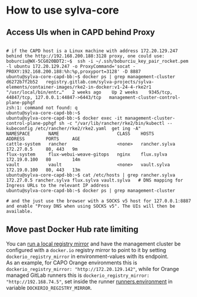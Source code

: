 # How to use sylva-core

## Access UIs when in CAPD behind Proxy

```shell

# if the CAPD host is a Linux machine with address 172.20.129.247 behind the http://192.168.200.188:3128 proxy, one could use:
boburciu@WX-5CG020BDT2:~$  ssh -i ~/.ssh/boburciu_key_pair_rocket.pem -l ubuntu 172.20.129.247 -o ProxyCommand='socat - PROXY:192.168.200.188:%h:%p,proxyport=3128' -D 8887
ubuntu@sylva-core-capd-bb:~$ docker ps | grep management-cluster
d6272b7f2b52   registry.gitlab.com/sylva-projects/sylva-elements/container-images/rke2-in-docker:v1-24-4-rke2r1   "/usr/local/bin/entr…"   2 weeks ago    Up 2 weeks    9345/tcp, 44847/tcp, 127.0.0.1:44847->6443/tcp   management-cluster-control-plane-pphgf
zsh:1: command not found: q
ubuntu@sylva-core-capd-bb:~$
ubuntu@sylva-core-capd-bb:~$ docker exec -it management-cluster-control-plane-pphgf sh -c "/var/lib/rancher/rke2/bin/kubectl --kubeconfig /etc/rancher/rke2/rke2.yaml  get ing -A"
NAMESPACE       NAME                      CLASS    HOSTS           ADDRESS        PORTS     AGE
cattle-system   rancher                   <none>   rancher.sylva   172.27.0.5     80, 443   9m
flux-system     flux-webui-weave-gitops   nginx    flux.sylva      172.19.0.100   80        14m
vault           vault                     <none>   vault.sylva     172.19.0.100   80, 443   13m
ubuntu@sylva-core-capd-bb:~$ cat /etc/hosts | grep rancher.sylva
172.27.0.5 rancher.sylva flux.sylva vault.sylva   # DNS mapping for Ingress URLs to the relevant IP address
ubuntu@sylva-core-capd-bb:~$ docker ps | grep management-cluster

# and the just use the browser with a SOCKS v5 host for 127.0.0.1:8887 and enable "Proxy DNS when using SOCKS v5". The UIs will then be available.
```

## Move past Docker Hub rate limiting

You can [run a local registry mirror](https://docs.docker.com/registry/recipes/mirror/#run-a-registry-as-a-pull-through-cache) and have the management cluster be configured with a `docker.io` registry mirror to point to it by setting `dockerio_registry_mirror` in environment-values with its endpoint. <br/>
As an example, for CAPO Orange environments this is `dockerio_registry_mirror: "http://172.20.129.142"`, while for Orange managed GitLab runners this is `dockerio_registry_mirror: "http://192.168.74.5"`, set inside the runner [runners.environment](https://docs.gitlab.com/runner/configuration/advanced-configuration.html#the-runners-section) in variable `DOCKERIO_REGISTRY_MIRROR`.
